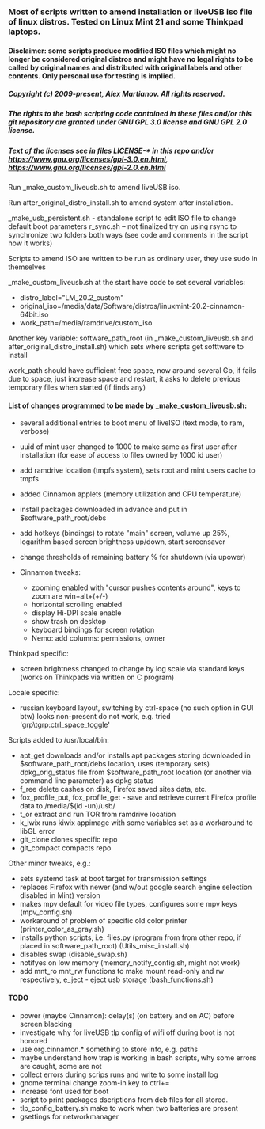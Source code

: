 ﻿### Most of scripts written to amend installation or liveUSB iso file of linux distros. Tested on Linux Mint 21 and some Thinkpad laptops.

#### Disclaimer: some scripts produce modified ISO files which might no longer be considered original distros and might have no legal rights to be called by original names and distributed with original labels and other contents. Only personal use for testing is implied. 

##### Copyright (c) 2009-present, Alex Martianov. All rights reserved. 

##### The rights to the bash scripting code contained in these files and/or this git repository are granted under GNU GPL 3.0 license and GNU GPL 2.0 license.
##### Text of the licenses see in files LICENSE-* in this repo and/or https://www.gnu.org/licenses/gpl-3.0.en.html, https://www.gnu.org/licenses/gpl-2.0.en.html

Run _make_custom_liveusb.sh to amend liveUSB iso.

Run after_original_distro_install.sh to amend system after installation.

_make_usb_persistent.sh - standalone script to edit ISO file to change default boot parameters
r_sync.sh – not finalized try on using rsync to synchronize two folders both ways (see code and comments in the script how it works)

Scripts to amend ISO are written to be run as ordinary user, they use sudo in themselves

_make_custom_liveusb.sh at the start have code to set several variables:

- distro_label="LM_20.2_custom"
- original_iso=/media/data/Software/distros/linuxmint-20.2-cinnamon-64bit.iso
- work_path=/media/ramdrive/custom_iso

Another key variable: software_path_root (in _make_custom_liveusb.sh and after_original_distro_install.sh) which sets where scripts get softtware to install

work_path should have sufficient free space, now around several Gb, if fails due to space, just increase space and restart, it asks to delete previous temporary files when started (if finds any)

#### List of changes programmed to be made by _make_custom_liveusb.sh:

- several additional entries to boot menu of liveISO (text mode, to ram, verbose)
- uuid of mint user changed to 1000 to make same as first user after installation (for ease of access to files owned by 1000 id user)
- add ramdrive location (tmpfs system), sets root and mint users cache to tmpfs 
- added Cinnamon applets (memory utilization and CPU temperature)
- install packages downloaded in advance and put in $software_path_root/debs
- add hotkeys (bindings) to rotate "main" screen, volume up 25%, logarithm based screen brightness up/down, start screensaver
- change thresholds of remaining battery % for shutdown (via upower)

- Cinnamon tweaks:
    - zooming enabled with "cursor pushes contents around", keys to zoom are win+alt+(+/-)
    - horizontal scrolling enabled
    - display Hi-DPI scale enable
    - show trash on desktop
    - keyboard bindings for screen rotation
    - Nemo: add columns: permissions, owner

Thinkpad specific: 

- screen brightness changed to change by log scale via standard keys (works on Thinkpads via written on C program)

Locale specific:

- russian keyboard layout, switching by ctrl-space (no such option in GUI btw)   looks non-present do not work, e.g. tried 'grp\tgrp:ctrl_space_toggle'

Scripts added to /usr/local/bin:

- apt_get downloads and/or installs apt packages storing downloaded in $software_path_root/debs location, uses (temporary sets) dpkg_orig_status file from $software_path_root location (or another via command line parameter) as dpkg status
- f_ree delete cashes on disk, Firefox saved sites data, etc.
- fox_profile_put, fox_profile_get - save and retrieve current Firefox profile data to /media/$(id -un)/usb/
- t_or extract and run TOR from ramdrive location
- k_iwix runs kiwix appimage with some variables set as a workaround to libGL error 
- git_clone clones specific repo
- git_compact compacts repo

Other minor tweaks, e.g.:

- sets systemd task at boot target for transmission settings
- replaces Firefox with newer (and w/out google search engine selection disabled in Mint) version
- makes mpv default for video file types, configures some mpv keys (mpv_config.sh)
- workaround of problem of specific old color printer (printer_color_as_gray.sh)
- installs python scripts, i.e. files.py (program from from other repo, if placed in software_path_root) (Utils_misc_install.sh)
- disables swap (disable_swap.sh)
- notifyes on low memory (memory_notify_config.sh, might not work)
- add mnt_ro mnt_rw functions to make mount read-only and rw respectively, e_ject - eject usb storage (bash_functions.sh)

#### TODO 

- power (maybe Cinnamon): delay(s) (on battery and on AC) before screen blacking
- investigate why for liveUSB tlp config of wifi off during boot is not honored
- use org.cinnamon.* something to store info, e.g. paths
- maybe understand how trap is working in bash scripts, why some errors are caught, some are not
- collect errors during scrips runs and write to some install log
- gnome terminal change zoom-in key to ctrl+=
- increase font used for boot
- script to print packages dscriptions from deb files for all stored.
- tlp_config_battery.sh make to work when two batteries are present
- gsettings for networkmanager


